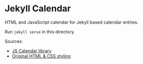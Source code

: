 # Jekyll Calendar

HTML and JavaScript calendar for Jekyll based calendar entries.

Run `jekyll serve` in this directory.

Sources:

* [JS Calendar library](https://github.com/WesSouza/calendar-base)
* [Original HTML & CSS styling](https://codepen.io/knyttneve/pen/QVqyNg)
